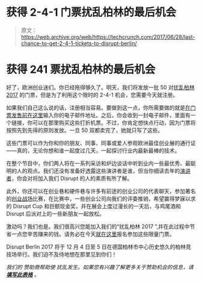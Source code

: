 # 获得 2-4-1 门票扰乱柏林的最后机会 

> 原文：<https://web.archive.org/web/https://techcrunch.com/2017/06/28/last-chance-to-get-2-4-1-tickets-to-disrupt-berlin/>

# 获得 241 票扰乱柏林的最后机会

好了，欧洲创业迷们。你已经拖得够久了。明天，我们将发放一批 50 对[扰乱柏林 2017](https://web.archive.org/web/20221006095424/https://beta.techcrunch.com/event-info/disrupt-berlin-2017/) 的门票，但是为了利用这个限时的 2-4-1 机会，您需要今天就注册。

如果我们自己这么说的话，注册相当容易。要做到这一点，你所需要做的就是[在门票发售前在这里](https://web.archive.org/web/20221006095424/https://beta.techcrunch.com/event-info/disrupt-berlin-2017/#newsletter)输入你的电子邮件地址。之后，你会收到一封电子邮件，里面有一个链接，你可以在那里购买这些打折机票。不过，你肯定想快点行动，因为门票将按照先到先得的原则发放。一旦 50 双都卖完了，她就只写了这些。

这些门票可以作为你和你的朋友、同事、同事或爱人参观欧洲最佳创业展的通行证——真的，无论你想和谁一起度过几天，一起探讨行业内最新最棒的技术。

在整个节目中，你们两人将在一系列采访和炉边谈话中听到业内一些最优秀、最聪明的人的观点。我们还没有准备好透露这些演讲者是谁，但当你细读去年的[演讲者](https://web.archive.org/web/20221006095424/https://beta.techcrunch.com/event-info/disrupt-berlin-2017/#speakers)，你会对将加入我们 Disrupt 的人的素质有所了解。

此外，你还可以在创业巷和硬件巷与许多有前途的创业公司的代表聊天，参加著名的[创业战场](https://web.archive.org/web/20221006095424/https://beta.techcrunch.com/startup-battlefield/)比赛，在比赛中，一些创业公司向我们的评委推销，希望赢得梦寐以求的 Disrupt Cup 和巨额现金奖，并在展会上度过漫长的一天后，与鸡尾酒和 Disrupt 后派对上的一些新朋友一起放松。

激动吗？我们也是。我们很高兴您能加入我们的“扰乱柏林 2017 ”,并在此过程中节省一点您辛苦赚来的钱。请务必在今天[就在这里](https://web.archive.org/web/20221006095424/http://www.beta.techcrunch.com/event-info/disrupt-berlin-2017#newsletter)报名参加这些限量门票。

Disrupt Berlin 2017 将于 12 月 4 日至 5 日在德国柏林市中心历史悠久的柏林竞技场举行。我们迫不及待地想在那里见到你们！

*我们的 赞助商帮助使 扰乱发生。如果您有兴趣了解更多关于赞助机会的信息，请 **[填写此表格](https://web.archive.org/web/20221006095424/http://info.beta.techcrunch.com/SponsorshipsInterest.html)** 。*